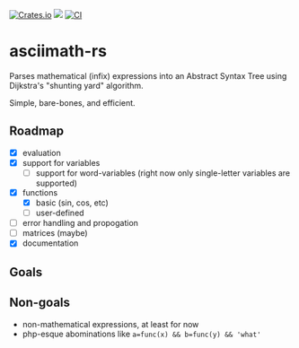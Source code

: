 
[![Crates.io](https://img.shields.io/crates/v/asciimath.svg)](https://crates.io/crates/asciimath)
[![](https://docs.rs/asciimath/badge.svg)](https://docs.rs/asciimath)
[![CI](https://circleci.com/gh/chmln/asciimath-rs.svg?style=svg)](https://circleci.com/gh/chmln/asciimath-rs)


# asciimath-rs

Parses mathematical (infix) expressions into an Abstract Syntax Tree using  Dijkstra's "shunting yard" algorithm. 

Simple, bare-bones, and efficient.

## Roadmap
- [x] evaluation
- [x] support for variables 
  - [ ] support for word-variables (right now only single-letter variables are supported)
- [x] functions
  - [x] basic (sin, cos, etc)
  - [ ] user-defined
- [ ] error handling and propogation
- [ ] matrices (maybe)
- [x] documentation

## Goals


## Non-goals

- non-mathematical expressions, at least for now
- php-esque abominations like `a=func(x) && b=func(y) && 'what'`

